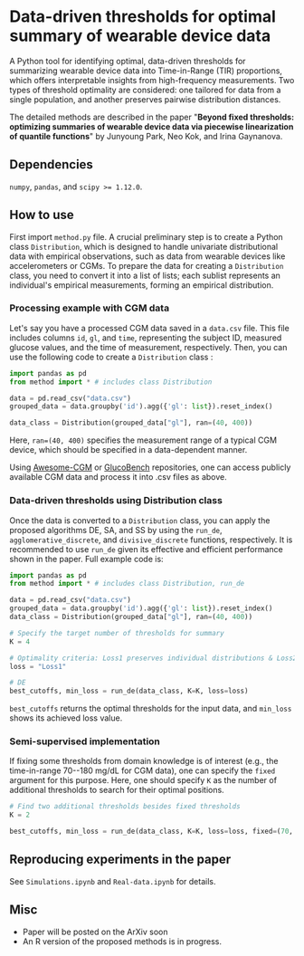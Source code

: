 # Data-driven thresholds for optimal summary of wearable device data
A Python tool for identifying optimal, data-driven thresholds for summarizing wearable device data into Time-in-Range (TIR) proportions, which offers interpretable insights from high-frequency measurements. Two types of threshold optimality are considered: one tailored for data from a single population, and another preserves pairwise distribution distances. 

The detailed methods are described in the paper "**Beyond fixed thresholds: optimizing summaries of wearable device data via piecewise linearization of quantile functions**" by Junyoung Park, Neo Kok, and Irina Gaynanova. 

## Dependencies
`numpy`, `pandas`, and `scipy >= 1.12.0`.

## How to use
First import `method.py` file. A crucial preliminary step is to create a Python class `Distribution`, which is designed to handle univariate distributional data with empirical observations, such as data from wearable devices like accelerometers or CGMs. To prepare the data for creating a `Distribution` class, you need to convert it into a list of lists; each sublist represents an individual's empirical measurements, forming an empirical distribution.

### Processing example with CGM data

Let's say you have a processed CGM data saved in a `data.csv` file. This file includes columns `id`, `gl`, and `time`, representing the subject ID, measured glucose values, and the time of measurement, respectively. Then, you can use the following code to create a `Distribution` class :

```Python
import pandas as pd
from method import * # includes class Distribution

data = pd.read_csv("data.csv")
grouped_data = data.groupby('id').agg({'gl': list}).reset_index()

data_class = Distribution(grouped_data["gl"], ran=(40, 400))
```
Here, `ran=(40, 400)` specifies the measurement range of a typical CGM device, which should be specified in a data-dependent manner.

Using [Awesome-CGM](https://github.com/IrinaStatsLab/Awesome-CGM) or [GlucoBench](https://github.com/IrinaStatsLab/GlucoBench) repositories, one can access publicly available CGM data and process it into .csv files as above.


### Data-driven thresholds using Distribution class
Once the data is converted to a `Distribution` class, you can apply the proposed algorithms DE, SA, and SS by using the `run_de`, `agglomerative_discrete`, and `divisive_discrete` functions, respectively. It is recommended to use `run_de` given its effective and efficient performance shown in the paper. Full example code is:

```Python
import pandas as pd
from method import * # includes class Distribution, run_de

data = pd.read_csv("data.csv")
grouped_data = data.groupby('id').agg({'gl': list}).reset_index()
data_class = Distribution(grouped_data["gl"], ran=(40, 400))

# Specify the target number of thresholds for summary
K = 4

# Optimality criteria: Loss1 preserves individual distributions & Loss2 preserves pairwise distances
loss = "Loss1"

# DE
best_cutoffs, min_loss = run_de(data_class, K=K, loss=loss)
```
`best_cutoffs` returns the optimal thresholds for the input data, and `min_loss` shows its achieved loss value.

### Semi-supervised implementation
If fixing some thresholds from domain knowledge is of interest (e.g., the time-in-range 70--180 mg/dL for CGM data), one can specify the `fixed` argument for this purpose. Here, one should specify `K` as the number of additional thresholds to search for their optimal positions.
```Python
# Find two additional thresholds besides fixed thresholds
K = 2

best_cutoffs, min_loss = run_de(data_class, K=K, loss=loss, fixed=(70, 181))
```


## Reproducing experiments in the paper
See `Simulations.ipynb` and `Real-data.ipynb` for details.


## Misc
- Paper will be posted on the ArXiv soon
- An R version of the proposed methods is in progress.
